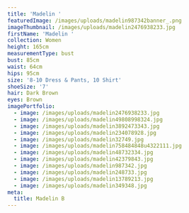 ```yaml
---
title: 'Madelin '
featuredImage: /images/uploads/madelin987342banner_.png
imageThumbnail: /images/uploads/madelin2476938233.jpg
firstName: 'Madelin '
collection: Women
height: 165cm
measurementType: bust
bust: 85cm
waist: 64cm
hips: 95cm
size: '8-10 Dress & Pants, 10 Shirt'
shoeSize: '7'
hair: Dark Brown
eyes: Brown
imagePortfolio:
  - image: /images/uploads/madelin2476938233.jpg
  - image: /images/uploads/madelin49808998324.jpg
  - image: /images/uploads/madelin3892473343.jpg
  - image: /images/uploads/madelin234078928.jpg
  - image: /images/uploads/madelin32749.jpg
  - image: /images/uploads/madelin758484848u4322111.jpg
  - image: /images/uploads/madelin48732334.jpg
  - image: /images/uploads/madelin42379843.jpg
  - image: /images/uploads/madelin987342.jpg
  - image: /images/uploads/madelin248733.jpg
  - image: /images/uploads/madelin13789213.jpg
  - image: /images/uploads/madelin349348.jpg
meta:
  title: Madelin B
---
```


